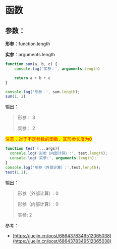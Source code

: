 # 函数



## 参数：

**形参**：function.length

**实参**：arguments.length

```javascript
function sum(a, b, c) {
    console.log('实参：', arguments.length)

    return a + b + c
}

console.log('形参：', sum.length);
sum(1, 2)
```

输出：

> 形参： 3&#x20;
>
> 实参： 2



<mark style="color:red;">注意：对于不定参数的函数，其形参长度为0</mark>

```javascript
function test (...args){
  console.log('形参（内部计算）:', test.length);
  console.log('实参:', arguments.length);
}
console.log('形参（外部计算）:',test.length);
test(1,2);
```

输出：

> 形参（外部计算）: 0&#x20;
>
> 形参（内部计算）: 0&#x20;
>
> 实参: 2



参考：

* [https://juejin.cn/post/6864378349512065038](https://juejin.cn/post/6864378349512065038)
